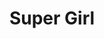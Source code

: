 ---
pid: FS251
title: Super Girl
location_transcription: Franklin ins.
zipcode: '19132'
outside_phl: 
neighborhood: Strawberry Mansion
age: '4'
age_range: "<6"
instagram: 
image_file_name: FS_251.jpg
proposal_transcription: "[Wonder Woman?]"
topic: Unknown
topic_summary: '0'
type: Other No Form
keywords_other: 
credit: Waaiitig h
image_labels: 
twitter: 
facebook: 
permalink: "/monuments/fs251/"
layout: item-page
---